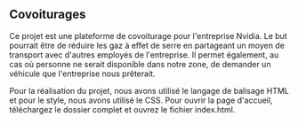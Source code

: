 ## Covoiturages

Ce projet est une plateforme de covoiturage pour l'entreprise Nvidia. Le but pourrait être de réduire les gaz à effet de serre en partageant un moyen de transport avec d'autres employés de l'entreprise. Il permet également, au cas où personne ne serait disponible dans notre zone, de demander un véhicule que l'entreprise nous prêterait.

Pour la réalisation du projet, nous avons utilisé le langage de balisage HTML et pour le style, nous avons utilisé le CSS. Pour ouvrir la page d'accueil, téléchargez le dossier complet et ouvrez le fichier index.html.
